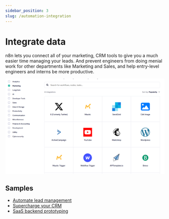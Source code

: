 ```yaml
---
sidebar_position: 3
slug: /automation-integration
---
```


# Integrate data

n8n lets you connect all of your marketing, CRM tools to give you a much easier time managing your leads. And prevent engineers from doing menial work for other departments like Marketing and Sales, and help entry-level engineers and interns be more productive.

![](./assets/n8n-data-mk.png)

## Samples

- [Automate lead management](https://n8n.io/automate-lead-management/)
- [Supercharge your CRM](https://n8n.io/supercharge-your-crm/)
- [SaaS backend prototyping](https://n8n.io/saas/)